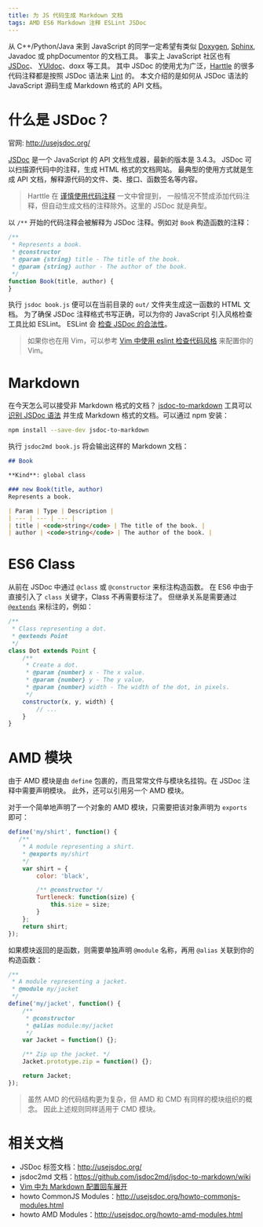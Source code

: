 ```yaml
---
title: 为 JS 代码生成 Markdown 文档
tags: AMD ES6 Markdown 注释 ESLint JSDoc
---
```


从 C++/Python/Java 来到 JavaScript 的同学一定希望有类似
[Doxygen][doxygen], [Sphinx][sphinx], Javadoc 或 phpDocumentor 的文档工具。
事实上 JavaScript 社区也有 [JSDoc][jsdoc]、 [YUIdoc][yuidoc]、doxx 等工具。
其中 JSDoc 的使用尤为广泛，[Harttle][harttle] 的很多代码注释都是按照 JSDoc 语法来 [Lint][vim-eslint] 的。
本文介绍的是如何从 JSDoc 语法的 JavaScript 源码生成 Markdown 格式的 API 文档。

<!--more-->

# 什么是 JSDoc？

官网: <http://usejsdoc.org/>

[JSDoc][jsdoc] 是一个 JavaScript 的 API 文档生成器，最新的版本是 3.4.3。
JSDoc 可以扫描源代码中的注释，生成 HTML 格式的文档网站。
最典型的使用方式就是生成 API 文档，解释源代码的文件、类、接口、函数签名等内容。

> Harttle 在 [谨慎使用代码注释](/2016/10/08/code-comments.html) 一文中曾提到，
> 一般情况不赞成添加代码注释，但自动生成文档的注释除外。这里的 JSDoc 就是典型。

以 `/**` 开始的代码注释会被解释为 JSDoc 注释。例如对 `Book` 构造函数的注释：

```javascript
/**
 * Represents a book.
 * @constructor
 * @param {string} title - The title of the book.
 * @param {string} author - The author of the book.
 */
function Book(title, author) {
}
```

执行 `jsdoc book.js` 便可以在当前目录的 `out/` 文件夹生成这一函数的 HTML 文档。
为了确保 JSDoc 注释格式书写正确，可以为你的 JavaScript 引入风格检查工具比如 ESLint。
ESLint 会 [检查 JSDoc 的合法性][valid-jsdoc]。

> 如果你也在用 Vim，可以参考
> [Vim 中使用 eslint 检查代码风格](/2017/03/12/vim-eslint.html)
> 来配置你的 Vim。

# Markdown

在今天怎么可以接受非 Markdown 格式的文档？
[jsdoc-to-markdown][jsdoc-to-markdown] 工具可以 [识别 JSDoc 语法][jsdoc-parse]
并生成 Markdown 格式的文档。可以通过 npm 安装：

```bash
npm install --save-dev jsdoc-to-markdown
```

执行 `jsdoc2md book.js` 将会输出这样的 Markdown 文档：

```markdown
## Book

**Kind**: global class  

### new Book(title, author)
Represents a book.

| Param | Type | Description |
| --- | --- | --- |
| title | <code>string</code> | The title of the book. |
| author | <code>string</code> | The author of the book. |
```

# ES6 Class

从前在 JSDoc 中通过 `@class` 或 `@constructor` 来标注构造函数。
在 ES6 中由于直接引入了 `class` 关键字，Class 不再需要标注了。
但继承关系是需要通过 [`@extends`][augments] 来标注的，例如：

```javascript
/**
 * Class representing a dot.
 * @extends Point
 */
class Dot extends Point {
    /**
     * Create a dot.
     * @param {number} x - The x value.
     * @param {number} y - The y value.
     * @param {number} width - The width of the dot, in pixels.
     */
    constructor(x, y, width) {
        // ...
    }
}
```

# AMD 模块

由于 AMD 模块是由 `define` 包裹的，而且常常文件与模块名挂钩。在 JSDoc 注释中需要声明模块。
此外，还可以引用另一个 AMD 模块。

对于一个简单地声明了一个对象的 AMD 模块，只需要把该对象声明为 `exports` 即可：

```javascript
define('my/shirt', function() {
   /**
    * A module representing a shirt.
    * @exports my/shirt
    */
    var shirt = {
        color: 'black',

        /** @constructor */
        Turtleneck: function(size) {
            this.size = size;
        }
    };
    return shirt;
});
```

如果模块返回的是函数，则需要单独声明 `@module` 名称，再用 `@alias` 关联到你的构造函数：

```javascript
/**
 * A module representing a jacket.
 * @module my/jacket
 */
define('my/jacket', function() {
    /**
     * @constructor
     * @alias module:my/jacket
     */
    var Jacket = function() {};

    /** Zip up the jacket. */
    Jacket.prototype.zip = function() {};

    return Jacket;
});
```

> 虽然 AMD 的代码结构更为复杂，但 AMD 和 CMD 有同样的模块组织的概念。
> 因此上述规则同样适用于 CMD 模块。

# 相关文档

* JSDoc 标签文档：<http://usejsdoc.org/>
* jsdoc2md 文档：<https://github.com/jsdoc2md/jsdoc-to-markdown/wiki>
* [Vim 中为 Markdown 配置回车展开](/2016/08/05/vim-markdown-cr-expansion.html)
* howto CommonJS Modules：<http://usejsdoc.org/howto-commonjs-modules.html>
* howto AMD Modules：<http://usejsdoc.org/howto-amd-modules.html>

[doxygen]: http://www.stack.nl/~dimitri/doxygen
[sphinx]: http://zh-sphinx-doc.readthedocs.io/en/latest/index.html
[jsdoc]: http://usejsdoc.org
[yuidoc]: http://yui.github.io/yuidoc/
[harttle]: https://harttle.land/about.html
[vim-eslint]: /2017/03/12/vim-eslint.html
[valid-jsdoc]: http://eslint.org/docs/rules/valid-jsdoc
[jsdoc-to-markdown]: https://www.npmjs.com/package/jsdoc-to-markdown
[jsdoc-parse]: https://www.npmjs.com/package/jsdoc-parse
[augments]: http://usejsdoc.org/tags-augments.html
